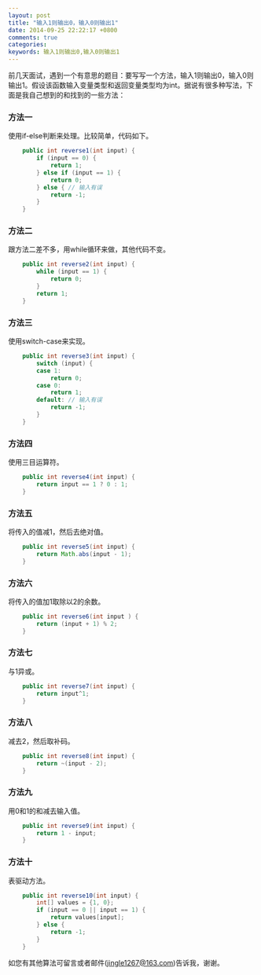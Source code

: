 ```yaml
---
layout: post
title: "输入1则输出0，输入0则输出1"
date: 2014-09-25 22:22:17 +0800
comments: true
categories: 
keywords: 输入1则输出0,输入0则输出1
---
```


  前几天面试，遇到一个有意思的题目：要写写一个方法，输入1则输出0，输入0则输出1。假设该函数输入变量类型和返回变量类型均为int。据说有很多种写法，下面是我自己想到的和找到的一些方法：

<!--more-->

### 方法一

  使用if-else判断来处理。比较简单，代码如下。

``` java
	public int reverse1(int input) {
		if (input == 0) {
			return 1;
		} else if (input == 1) {
			return 0;
		} else { // 输入有误
			return -1;
		}
	}
```
  
### 方法二
  
  跟方法二差不多，用while循环来做，其他代码不变。

``` java
	public int reverse2(int input) {
		while (input == 1) {
			return 0;
		}
		return 1;
	}
```

### 方法三

  使用switch-case来实现。

``` java
	public int reverse3(int input) {
		switch (input) {
		case 1:
			return 0;
		case 0:
			return 1;
		default: // 输入有误
			return -1;
		}
	}
```

### 方法四

  使用三目运算符。

``` java
	public int reverse4(int input) {
		return input == 1 ? 0 : 1;
	}
```

### 方法五

  将传入的值减1，然后去绝对值。

``` java
	public int reverse5(int input) {
		return Math.abs(input - 1);
	}
```

### 方法六

  将传入的值加1取除以2的余数。

``` java
	public int reverse6(int input ) {
		return (input + 1) % 2;
	}
```

### 方法七

  与1异或。

``` java
	public int reverse7(int input) {
		return input^1;
	}
```

### 方法八

  减去2，然后取补码。

``` java
	public int reverse8(int input) {
		return ~(input - 2);
	}
```

### 方法九

  用0和1的和减去输入值。

``` java
	public int reverse9(int input) {
		return 1 - input;
	}
```

### 方法十

  表驱动方法。

``` java
	public int reverse10(int input) {
		int[] values = {1, 0};
		if (input == 0 || input == 1) {
			return values[input];
		} else {
			return -1;
		}
	}
```

  如您有其他算法可留言或者邮件(<a href="mailto:jingle1267@163.com">jingle1267@163.com</a>)告诉我，谢谢。
  
